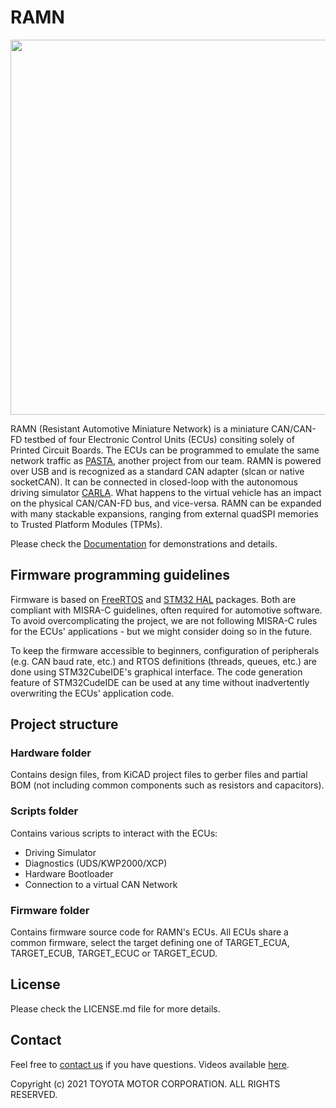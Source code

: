 # RAMN

<img src="https://ramn.readthedocs.io/en/latest/_images/ramn_simple_setup.jpg" width="600">

RAMN (Resistant Automotive Miniature Network) is a miniature CAN/CAN-FD testbed of four Electronic Control Units (ECUs) consiting solely of Printed Circuit Boards. The ECUs can be programmed to emulate the same network traffic as [PASTA](https://github.com/pasta-auto/PASTA1.0), another project from our team. RAMN is powered over USB and is recognized as a standard CAN adapter (slcan or native socketCAN). It can be connected in closed-loop with the autonomous driving simulator [CARLA](https://github.com/carla-simulator/carla). What happens to the virtual vehicle has an impact on the physical CAN/CAN-FD bus, and vice-versa. RAMN can be expanded with many stackable expansions, ranging from external quadSPI memories to Trusted Platform Modules (TPMs). 

Please check the [Documentation](https://ramn.readthedocs.io/) for demonstrations and details.

## Firmware programming guidelines
Firmware is based on [FreeRTOS](https://www.freertos.org/) and [STM32 HAL](https://github.com/STMicroelectronics/STM32CubeL4) packages. Both are compliant with MISRA-C guidelines, often required for automotive software. To avoid overcomplicating the project, we are not following MISRA-C rules for the ECUs' applications - but we might consider doing so in the future.  

To keep the firmware accessible to beginners, configuration of peripherals (e.g. CAN baud rate, etc.) and RTOS definitions (threads, queues, etc.) are done using STM32CubeIDE's graphical interface. The code generation feature of STM32CudeIDE can be used at any time without inadvertently overwriting the ECUs' application code.

## Project structure
### Hardware folder
Contains design files, from KiCAD project files to gerber files and partial BOM (not including common components such as resistors and capacitors).

### Scripts folder

Contains various scripts to interact with the ECUs:
- Driving Simulator
- Diagnostics (UDS/KWP2000/XCP)
- Hardware Bootloader
- Connection to a virtual CAN Network

### Firmware folder
Contains firmware source code for RAMN's ECUs. All ECUs share a common firmware, select the target defining one of TARGET_ECUA, TARGET_ECUB, TARGET_ECUC or TARGET_ECUD.


## License
Please check the LICENSE.md file for more details. 

## Contact
Feel free to [contact us](mailto:camille.gay@toyota-tokyo.tech) if you have questions.
Videos available [here](https://twitter.com/ramn_auto).

Copyright (c) 2021 TOYOTA MOTOR CORPORATION. ALL RIGHTS RESERVED.
